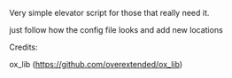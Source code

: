 Very simple elevator script for those that really need it.

just follow how the config file looks and add new locations 

Credits:

ox_lib (https://github.com/overextended/ox_lib)